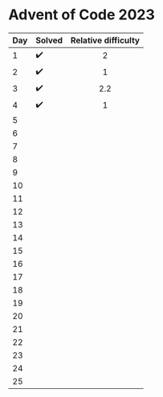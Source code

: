 # Advent of Code 2023

| Day | Solved             | Relative difficulty |
|-----|--------------------|:-------------------:|
| 1   | :heavy_check_mark: |          2          |
| 2   | :heavy_check_mark: |          1          |
| 3   | :heavy_check_mark: |         2.2         |
| 4   | :heavy_check_mark: |          1          |
| 5   |                    |
| 6   |                    |
| 7   |                    |
| 8   |                    |
| 9   |                    |
| 10  |                    |
| 11  |                    |
| 12  |                    |
| 13  |                    |
| 14  |                    |
| 15  |                    |
| 16  |                    |
| 17  |                    |
| 18  |                    |
| 19  |                    |
| 20  |                    |
| 21  |                    |
| 22  |                    |
| 23  |                    |
| 24  |                    |
| 25  |                    |
